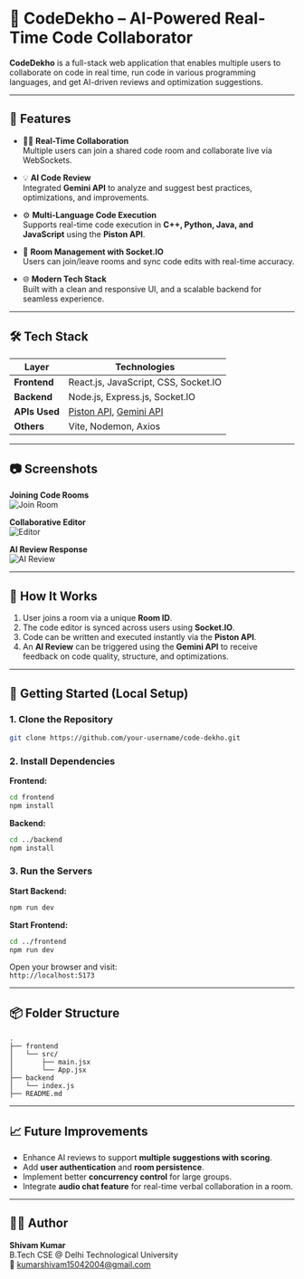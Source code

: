 
# 🔗 CodeDekho – AI-Powered Real-Time Code Collaborator

**CodeDekho** is a full-stack web application that enables multiple users to collaborate on code in real time, run code in various programming languages, and get AI-driven reviews and optimization suggestions.

---

## 🚀 Features

- 🧑‍💻 **Real-Time Collaboration**  
  Multiple users can join a shared code room and collaborate live via WebSockets.

- 💡 **AI Code Review**  
  Integrated **Gemini API** to analyze and suggest best practices, optimizations, and improvements.

- ⚙️ **Multi-Language Code Execution**  
  Supports real-time code execution in **C++, Python, Java, and JavaScript** using the **Piston API**.

- 📡 **Room Management with Socket.IO**  
  Users can join/leave rooms and sync code edits with real-time accuracy.

- 🌐 **Modern Tech Stack**  
  Built with a clean and responsive UI, and a scalable backend for seamless experience.

---

## 🛠️ Tech Stack

| Layer       | Technologies                                      |
|-------------|---------------------------------------------------|
| **Frontend**| React.js, JavaScript, CSS, Socket.IO              |
| **Backend** | Node.js, Express.js, Socket.IO                    |
| **APIs Used** | [Piston API](https://github.com/engineer-man/piston), [Gemini API](https://ai.google.dev/) |
| **Others**  | Vite, Nodemon, Axios                              |

---

## 📷 Screenshots

**Joining Code Rooms**  
![Join Room](https://github.com/user-attachments/assets/df839f51-0205-403d-8ec6-9e10200aa5ae)

**Collaborative Editor**  
![Editor](https://github.com/user-attachments/assets/d4534045-d5f2-4b4c-a57d-660a496a8325)

**AI Review Response**  
![AI Review](https://github.com/user-attachments/assets/643f83c5-b6a0-402c-8c8c-5a5f86febb07)

---

## 🧪 How It Works

1. User joins a room via a unique **Room ID**.
2. The code editor is synced across users using **Socket.IO**.
3. Code can be written and executed instantly via the **Piston API**.
4. An **AI Review** can be triggered using the **Gemini API** to receive feedback on code quality, structure, and optimizations.

---

## 🔧 Getting Started (Local Setup)

### 1. Clone the Repository
```bash
git clone https://github.com/your-username/code-dekho.git
```

### 2. Install Dependencies

**Frontend:**
```bash
cd frontend
npm install
```

**Backend:**
```bash
cd ../backend
npm install
```

### 3. Run the Servers

**Start Backend:**
```bash
npm run dev
```

**Start Frontend:**
```bash
cd ../frontend
npm run dev
```

Open your browser and visit:  
`http://localhost:5173`

---

## 📦 Folder Structure

```
.
├── frontend
│   └── src/
│       ├── main.jsx
│       └── App.jsx
├── backend
│   └── index.js
├── README.md
```

---

## 📈 Future Improvements

- Enhance AI reviews to support **multiple suggestions with scoring**.
- Add **user authentication** and **room persistence**.
- Implement better **concurrency control** for large groups.
- Integrate **audio chat feature** for real-time verbal collaboration in a room.

---

## 👨‍💻 Author

**Shivam Kumar**  
B.Tech CSE @ Delhi Technological University  
📧 kumarshivam15042004@gmail.com
